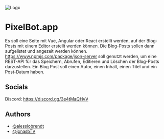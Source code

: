 ![Logo](https://cdn.pixelbot.app/images/marketing/Logo.png)


# PixelBot.app


Es soll eine Seite mit Vue, Angular oder React erstellt werden, auf der Blog-Posts mit einem Editor erstellt werden können. Die Blog-Posts sollen dann aufgelistet und angezeit werden können. https://www.npmjs.com/package/json-server soll genutzt werden, um eine REST-API für das Speichern, Abrufen, Editieren und Löschen der Blog-Posts darzustellen. Ein Blog Post soll einen Autor, einen Inhalt, einen Titel und ein Post-Datum haben.




## Socials

Discord: https://discord.gg/3e4tMaQHvV
    
## Authors

- [@alessiobrendt](https://www.github.com/alessiobrendt)
- [@jonasbTV](https://www.github.com/jonasbTV)

